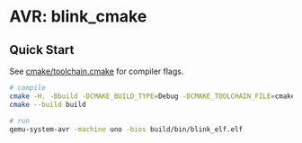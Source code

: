 # AVR: blink_cmake

## Quick Start

See [cmake/toolchain.cmake](./cmake/toolchain.cmake) for compiler flags.

```sh
# compile
cmake -H. -Bbuild -DCMAKE_BUILD_TYPE=Debug -DCMAKE_TOOLCHAIN_FILE=cmake/toolchain.cmake
cmake --build build

# run
qemu-system-avr -machine uno -bios build/bin/blink_elf.elf
```
